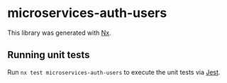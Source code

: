 # microservices-auth-users

This library was generated with [Nx](https://nx.dev).

## Running unit tests

Run `nx test microservices-auth-users` to execute the unit tests via [Jest](https://jestjs.io).
